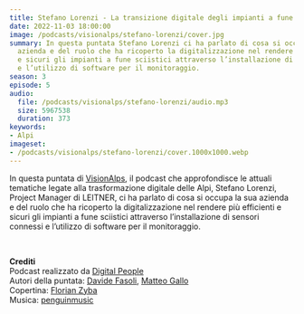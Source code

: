 ```yaml
---
title: Stefano Lorenzi - La transizione digitale degli impianti a fune @Bolzano
date: 2022-11-03 18:00:00
image: /podcasts/visionalps/stefano-lorenzi/cover.jpg
summary: In questa puntata Stefano Lorenzi ci ha parlato di cosa si occupa la sua
  azienda e del ruolo che ha ricoperto la digitalizzazione nel rendere più efficienti
  e sicuri gli impianti a fune sciistici attraverso l’installazione di sensori connessi
  e l’utilizzo di software per il monitoraggio.
season: 3
episode: 5
audio:
  file: /podcasts/visionalps/stefano-lorenzi/audio.mp3
  size: 5967538
  duration: 373
keywords:
- Alpi
imageset:
- /podcasts/visionalps/stefano-lorenzi/cover.1000x1000.webp
---
```


In questa puntata di [VisionAlps](https://www.visionalps.com/), il podcast che approfondisce le attuali tematiche legate alla trasformazione digitale delle Alpi, Stefano Lorenzi, Project Manager di LEITNER, ci ha parlato di cosa si occupa la sua azienda e del ruolo che ha ricoperto la digitalizzazione nel rendere più efficienti e sicuri gli impianti a fune sciistici attraverso l’installazione di sensori connessi e l’utilizzo di software per il monitoraggio.

<br>

**Crediti**<br>
Podcast realizzato da [Digital People](https://w3id.org/digitalpeople)<br>
Autori della puntata: [Davide Fasoli](https://www.linkedin.com/in/davide-fasoli-2b3246179/), [Matteo Gallo](https://www.linkedin.com/in/matteo-gallo-4a5ab31a8/)<br>
Copertina: [Florian Zyba](https://www.linkedin.com/in/florian-zyba/)<br>
Musica: [penguinmusic](https://pixabay.com/users/penguinmusic-24940186/)